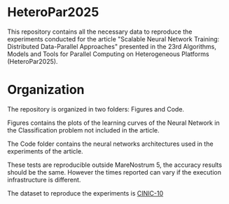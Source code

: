 # HeteroPar2025
This repository contains all the necessary data to reproduce the experiments conducted for the article "Scalable Neural Network Training: Distributed Data-Parallel Approaches" presented in the 23rd Algorithms, Models and Tools for Parallel Computing on Heterogeneous Platforms (HeteroPar2025).
# Organization
The repository is organized in two folders: Figures and Code.

Figures contains the plots of the learning curves of the Neural Network in the Classification problem not included in the article.

The Code folder contains the neural networks architectures used in the experiments of the article.

These tests are reproducible outside MareNostrum 5, the accuracy results should be the same. However the times reported can vary if the execution infrastructure is different. 

The dataset to reproduce the experiments is [CINIC-10](https://www.kaggle.com/datasets/mengcius/cinic10)
